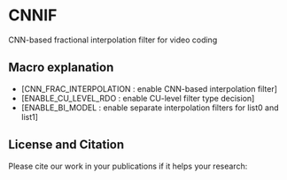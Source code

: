 # CNNIF
CNN-based fractional interpolation filter for video coding

## Macro explanation
- [CNN_FRAC_INTERPOLATION : enable CNN-based interpolation filter]
- [ENABLE_CU_LEVEL_RDO : enable CU-level filter type decision]
- [ENABLE_BI_MODEL : enable separate interpolation filters for list0 and list1]

## License and Citation
Please cite our work in your publications if it helps your research:

